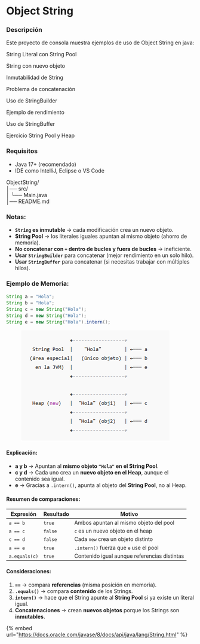 # Object String

### Descripción

Este proyecto de consola muestra ejemplos de uso de Object String en java:

String Literal con String Pool

String con nuevo objeto

Inmutabilidad de String

Problema de concatenación

Uso de StringBuilder

Ejemplo de rendimiento

Uso de StringBuffer

Ejercicio String Pool y Heap

### Requisitos

* Java 17+ (recomendado)
* IDE como IntelliJ, Eclipse o VS Code

ObjectString/\
│── src/\
│ └── Main.java\
│── README.md

### Notas:

* **`String` es inmutable** → cada modificación crea un nuevo objeto.
* **String Pool** → los literales iguales apuntan al mismo objeto (ahorro de memoria).
* **No concatenar con `+` dentro de bucles y fuera de bucles** → ineficiente.
* **Usar `StringBuilder`**  para concatenar (mejor rendimiento en un solo hilo).
* **Usar `StringBuffer`**  para concatenar (si necesitas trabajar con múltiples hilos).

### Ejemplo de Memoria:

```java
String a = "Hola";
String b = "Hola";
String c = new String("Hola");
String d = new String("Hola");
String e = new String("Hola").intern();
```

<figure><img src=".gitbook/assets/image.png" alt=""><figcaption></figcaption></figure>

#### Explicación:

* **a y b** → Apuntan al **mismo objeto `"Hola"` en el String Pool**.
* **c y d** → Cada uno crea un **nuevo objeto en el Heap**, aunque el contenido sea igual.
* **e** → Gracias a `.intern()`, apunta al objeto del **String Pool**, no al Heap.

#### Resumen de comparaciones:

| Expresión     | Resultado | Motivo                                       |
| ------------- | --------- | -------------------------------------------- |
| `a == b`      | `true`    | Ambos apuntan al mismo objeto del pool       |
| `a == c`      | `false`   | `c` es un nuevo objeto en el heap            |
| `c == d`      | `false`   | Cada `new` crea un objeto distinto           |
| `a == e`      | `true`    | `.intern()` fuerza que `e` use el pool       |
| `a.equals(c)` | `true`    | Contenido igual aunque referencias distintas |

#### Consideraciones:

1. **`==`** → compara **referencias** (misma posición en memoria).
2. **`.equals()`** → compara **contenido** de los Strings.
3. **`intern()`** → hace que el String apunte al **String Pool** si ya existe un literal igual.
4. **Concatenaciones** → crean **nuevos objetos** porque los Strings son **inmutables**.

{% embed url="https://docs.oracle.com/javase/8/docs/api/java/lang/String.html" %}
